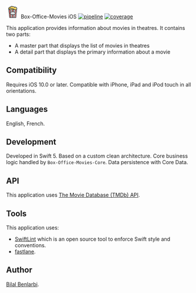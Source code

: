 <img src="./Box-Office-Movies/Box-Office-Movies/Assets.xcassets/AppIcon.appiconset/Icon-App-40x40@3x.png" alt="icon" width="36" height="36"> Box-Office-Movies iOS
[![pipeline](https://gitlab.com/bilal.b/Box-Office-Movies-iOS/badges/feature/gitlab-ci-setup/pipeline.svg)](https://gitlab.com/bilal.b/Box-Office-Movies-iOS/pipelines) [![coverage](https://gitlab.com/bilal.b/Box-Office-Movies-iOS/badges/feature/gitlab-ci-setup/coverage.svg)](https://gitlab.com/bilal.b/Box-Office-Movies-iOS)

This application provides information about movies in theatres.
It contains two parts:
- A master part that displays the list of movies in theatres
- A detail part that displays the primary information about a movie

## Compatibility
Requires iOS 10.0 or later.
Compatible with iPhone, iPad and iPod touch in all orientations.

## Languages
English, French.

## Development
Developed in Swift 5.
Based on a custom clean architecture.
Core business logic handled by `Box-Office-Movies-Core`.
Data persistence with Core Data.

## API
This application uses [The Movie Database (TMDb) API](https://developers.themoviedb.org/).

## Tools
This application uses:
- [SwiftLint](https://github.com/realm/SwiftLint) which is an open source tool to enforce Swift style and conventions.
- [fastlane](https://fastlane.tools/).

## Author
[Bilal Benlarbi](http://bilal.benlarbi.fr/).
